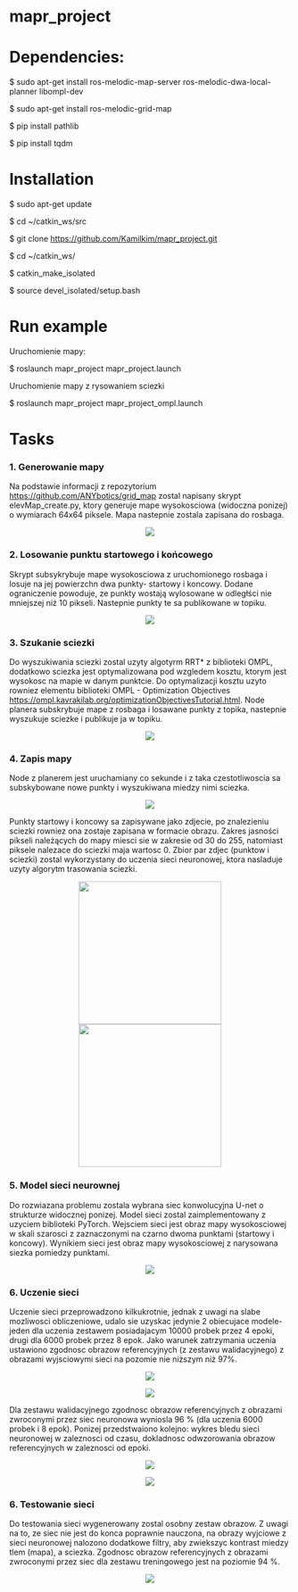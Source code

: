 # mapr_project

# Dependencies:

$ sudo apt-get install ros-melodic-map-server ros-melodic-dwa-local-planner libompl-dev

$ sudo apt-get install ros-melodic-grid-map

$ pip install pathlib

$ pip install tqdm

# Installation

$ sudo apt-get update

$ cd ~/catkin_ws/src

$ git clone https://github.com/Kamilkim/mapr_project.git

$ cd ~/catkin_ws/

$ catkin_make_isolated

$ source devel_isolated/setup.bash

# Run example

Uruchomienie mapy:

$ roslaunch mapr_project mapr_project.launch

Uruchomienie mapy z rysowaniem sciezki

$ roslaunch mapr_project mapr_project_ompl.launch


# Tasks

### 1. Generowanie mapy 
Na podstawie informacji z repozytorium https://github.com/ANYbotics/grid_map zostal napisany skrypt elevMap_create.py, ktory generuje mape wysokosciowa (widoczna ponizej) o wymiarach 64x64 piksele. Mapa nastepnie zostala zapisana do rosbaga.

<p align="center"> 
<img src="doc/elevation_map.JPG">
</p>

### 2. Losowanie punktu startowego i końcowego
Skrypt subsykrybuje mape wysokosciowa z uruchomionego rosbaga i losuje na jej powierzchn dwa punkty- startowy i koncowy. Dodane ograniczenie powoduje, ze punkty wostają wylosowane w odległści nie mniejszej niż 10 pikseli. Nastepnie punkty te sa publikowane w topiku.

<p align="center"> 
<img src="doc/elevation_map_points.JPG">
</p>

### 3. Szukanie sciezki 
Do wyszukiwania sciezki zostal uzyty algotyrm RRT* z biblioteki OMPL, dodatkowo sciezka jest optymalizowana pod wzgledem kosztu, ktorym jest wysokosc na mapie w danym punktcie. Do optymalizacji kosztu uzyto rowniez elementu biblioteki OMPL - Optimization Objectives
https://ompl.kavrakilab.org/optimizationObjectivesTutorial.html. Node planera subskrybuje mape z rosbaga i losawane punkty z topika, nastepnie wyszukuje sciezke i publikuje ja w topiku.

<p align="center"> 
<img src="doc/elevation_map_path.JPG">
</p>

### 4. Zapis mapy 
Node z planerem jest uruchamiany co sekunde i z taka czestotliwoscia sa subskybowane nowe punkty i wyszukiwana miedzy nimi sciezka.

<p align="center"> 
<img src="doc/planning.gif">
</p>

Punkty startowy i koncowy sa zapisywane jako zdjecie, po znalezieniu sciezki rowniez ona zostaje zapisana w formacie obrazu. Zakres jasności pikseli należących do mapy miesci sie w zakresie od 30 do 255, natomiast piksele nalezace do sciezki maja wartosc 0. Zbior par zdjec (punktow i sciezki) zostal wykorzystany do uczenia sieci neuronowej, ktora nasladuje uzyty algorytm trasowania sciezki.

<p align="center"> 
<img src="doc/data_point.png" width="256px" height="256px">
<img src="doc/data_path.png" width="256px" height="256px">
</p>

### 5. Model sieci neurownej 
Do rozwiazana problemu zostala wybrana siec konwolucyjna U-net o strukturze widocznej ponizej. Model sieci zostal zaimplementowany z uzyciem biblioteki PyTorch. Wejsciem sieci jest obraz mapy wysokosciowej w skali szarosci z zaznaczonymi na czarno dwoma punktami (startowy i koncowy). Wynikiem sieci jest obraz mapy wysokosciowej z narysowana siezka pomiedzy punktami.

<p align="center"> 
<img src="doc/Model_sieci.PNG">
</p>

### 6. Uczenie sieci 
Uczenie sieci przeprowadzono kilkukrotnie, jednak z uwagi na slabe mozliwosci obliczeniowe, udalo sie uzyskac jedynie 2 obiecujace modele- jeden dla uczenia zestawem posiadajacym 10000 probek przez 4 epoki, drugi dla 6000 probek przez 8 epok. Jako warunek zatrzymania uczenia ustawiono zgodnosc obrazow referencyjnych (z zestawu walidacyjnego) z obrazami wyjsciowymi sieci na pozomie nie niższym niż 97%.

<p align="center"> 
<img src="doc/1000probek_4epoki.png">
</p>

<p align="center"> 
<img src="doc/6000probek_8epok.png">
</p>

Dla zestawu walidacyjnego zgodnosc obrazow referencyjnych z obrazami zwroconymi przez siec neuronowa wyniosla 96 % (dla uczenia 6000 probek i 8 epok).
Ponizej przedstwaiono kolejno: wykres bledu sieci neuronowej w zaleznosci od czasu, dokladnosc odwzorowania obrazow referencyjnych w zaleznosci od epoki.

<p align="center"> 
<img src="doc/Loss_figure.png">
</p>

<p align="center"> 
<img src="doc/Accuracy_figure.png">
</p>

### 6. Testowanie sieci 
Do testowania sieci wygenerowany zostal osobny zestaw obrazow. Z uwagi na to, ze siec nie jest do konca poprawnie nauczona, na obrazy wyjciowe z sieci neuronowej nalozono dodatkowe filtry, aby zwiekszyc kontrast miedzy tlem (mapa), a sciezka. Zgodnosc obrazow referencyjnych z obrazami zwroconymi przez siec dla zestawu treningowego jest na poziomie 94 %.

<p align="center"> 
<img src="doc/Testing.png">
</p>



